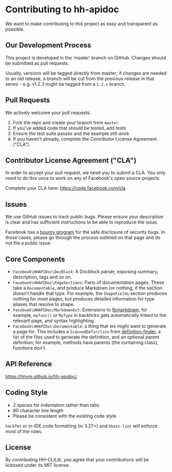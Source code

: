 # Contributing to hh-apidoc
We want to make contributing to this project as easy and transparent as
possible.

## Our Development Process

This project is developed in the 'master' branch on GitHub. Changes should be
submitted as pull requests.

Usually, versions will be tagged directly from master; if changes are needed to
an old release, a branch will be cut from the previous release in that series - e.g.
v1.2.3 might be tagged from a `1.2.x` branch.

## Pull Requests
We actively welcome your pull requests.
1. Fork the repo and create your branch from `master`.
2. If you've added code that should be tested, add tests
3. Ensure the test suite passes and the example still work
4. If you haven't already, complete the Contributor License Agreement ("CLA").

## Contributor License Agreement ("CLA")
In order to accept your pull request, we need you to submit a CLA. You only need
to do this once to work on any of Facebook's open source projects.

Complete your CLA here: <https://code.facebook.com/cla>

## Issues
We use GitHub issues to track public bugs. Please ensure your description is
clear and has sufficient instructions to be able to reproduce the issue.

Facebook has a [bounty program](https://www.facebook.com/whitehat/) for the safe
disclosure of security bugs. In those cases, please go through the process
outlined on that page and do not file a public issue.

## Core Components

- `Facebook\HHAPIDoc\DocBlock`: A Docblock parser, exposing summary,
  description, tags and so on.
- `Facebook\HHAPIDoc\PageSections`: Parts of documentation pages. These take a
  `Documentable`, and produce Markdown (or nothing, if the section doesn't
  handle that type. For example, the `ShapeFields` section produces nothing
  for most pages, but produces detailed information for type aliases that
  resolve to shape.
- `Facebook\HHAPIDoc/MarkdownExt`: Extensions to
  [fbmarkdown](https://github.com/hhvm/fbmarkdown); for example, `myfunc()` or
  `MyType` in backticks gets automatically linked to the relevant page, and
  syntax highlighting.
- `Facebook\HHAPIDoc\Documentable`: a thing that we might want to generate
  a page for. This includes a `ScannedDefinition` from
  [definition-finder](https://github.com/hhvm/definition-finder), a list of the
  files used to generate the definition, and an optional parent definition; for
  example, methods have parents (the containing class), functions don't.

## API Reference

https://hhvm.github.io/hh-apidoc/

## Coding Style
* 2 spaces for indentation rather than tabs
* 80 character line length
* Please be consistent with the existing code style

`hackfmt` or in-IDE code formatting (in 3.27+) and `hhast-lint` will
enforce most of the rules.

## License
By contributing HH-CLILib, you agree that your contributions will be licensed
under its MIT license.
